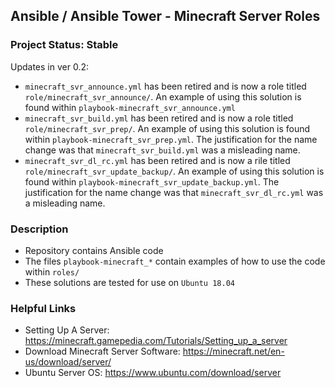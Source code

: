 ## Ansible / Ansible Tower - Minecraft Server Roles

### Project Status: Stable
Updates in ver 0.2:
  - `minecraft_svr_announce.yml` has been retired and is now a role titled `role/minecraft_svr_announce/`. An example of using this solution is found within `playbook-minecraft_svr_announce.yml`
  - `minecraft_svr_build.yml` has been retired and is now a role titled `role/minecraft_svr_prep/`. An example of using this solution is found within `playbook-minecraft_svr_prep.yml`. The justification for the name change was that `minecraft_svr_build.yml` was a misleading name.
  - `minecraft_svr_dl_rc.yml` has been retired and is now a rile titled `role/minecraft_svr_update_backup/`. An example of using this solution is found within `playbook-minecraft_svr_update_backup.yml`. The justification for the name change was that `minecraft_svr_dl_rc.yml` was a misleading name.

### Description
  - Repository contains Ansible code
  - The files `playbook-minecraft_*` contain examples of how to use the code within `roles/` 
  - These solutions are tested for use on `Ubuntu 18.04`

### Helpful Links
  - Setting Up A Server: https://minecraft.gamepedia.com/Tutorials/Setting_up_a_server
  - Download Minecraft Server Software: https://minecraft.net/en-us/download/server/
  - Ubuntu Server OS: https://www.ubuntu.com/download/server

